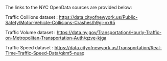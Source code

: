 
The links to the NYC OpenData sources are provided below:

Traffic Coillions dataset : https://data.cityofnewyork.us/Public-Safety/Motor-Vehicle-Collisions-Crashes/h9gi-nx95

Traffic Volume dataset   : https://data.ny.gov/Transportation/Hourly-Traffic-on-Metropolitan-Transportation-Auth/qzve-kjga

Traffic Speed dataset     : https://data.cityofnewyork.us/Transportation/Real-Time-Traffic-Speed-Data/qkm5-nuaq
